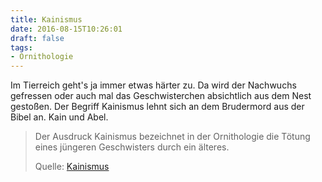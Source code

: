 ```yaml
---
title: Kainismus
date: 2016-08-15T10:26:01
draft: false
tags:
- Ornithologie
---
```


Im Tierreich geht's ja immer etwas härter zu. Da wird der Nachwuchs
gefressen oder auch mal das Geschwisterchen absichtlich aus dem Nest
gestoßen. Der Begriff Kainismus lehnt sich an dem Brudermord aus der
Bibel an. Kain und Abel.

> Der Ausdruck Kainismus bezeichnet in der Ornithologie die Tötung eines
> jüngeren Geschwisters durch ein älteres.
>
> Quelle: [Kainismus](https://de.wikipedia.org/wiki/Kainismus)